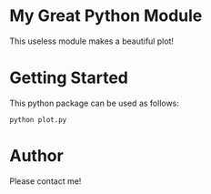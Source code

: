 My Great Python Module
======================

This useless module makes a beautiful plot!

# Getting Started

This python package can be used as follows:
```
python plot.py
```


# Author

Please contact me! 
